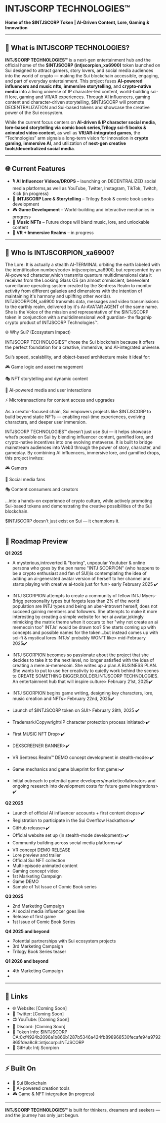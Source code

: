 # INTJSCORP TECHNOLOGIES™

**Home of the $INTJSCORP Token | AI-Driven Content, Lore, Gaming & Innovation**

---

## 🔹 What is INTJSCORP TECHNOLOGIES?

**INTJSCORP TECHNOLOGIES™** is a next-gen entertainment hub and the official home of the **$INTJSCORP (intjscorpion_xa6900)** token launched on Sui designed to attract gamers, story lovers, and social media audiences into the world of crypto — making the Sui blockchain accessible, engaging, and part of everyday entertainment.
This project fuses **AI-powered influencers and music nfts**, **immersive storytelling**, and **crypto-native media** into a living universe of IP character-led content, world-building sci-fi lore, gaming and VR/AR experiences. Through AI influencers, gaming content and character-driven storytelling, $INTJSCORP will promote
DECENTRALIZATION and Sui-based tokens and showcase the creative power of the Sui ecosystem.

While the current focus centers on **AI-driven & IP character social media**, **lore-based storytelling via comic book series,Trilogy sci-fi books & animated video content**, as well as **VR/AR-integrated games**, the “Technologies” arm signals a long-term vision for innovation in **crypto gaming**, **immersive AI**, and 
utilization of **next-gen creative tools/decentralized social media**.

---

## 🌐 Current Features

- 🎙️ **AI Influencer Videos/DROPS** – launching on DECENTRALIZED social media platforms,as well as YouTube, 
      Twitter, Instagram, TikTok, Twitch, Kick (in progress)
- 📖 **INTJSCORP Lore & Storytelling** – Trilogy Book & comic book series development
- 🎮 **Game Development** – World-building and interactive mechanics in progress
- 🎵 **Music NFTs** – Future drops will blend music, lore, and unlockable content
- 🌌 **VR + Immersive Realms** – in progress

---

## 🧠 Who Is INTJSCORPION_xa6900?

The Lore: It is actually a stealth AI-TERMINAL orbiting the earth labeled with the identification number/code> intjscorpion_xa6900, but represented by an AI-powered character,which transmits quantum multidimensional data it receives from the Looking Glass OS (an almost omniscient, benevolent surveillance operating system created by the Sentress Realm to monitor activity from different galaxies and dimensions with the intention of maintaining it's harmony and uplifting other worlds). INTJSCORPION_xa6900 transmits data, messages and video transmissions to the earthly realm, delivered by it's Ai-AVATAR AGENT of the same name. She is the Voice of the mission and 
representative of the $INTJSCORP token in conjunction with a multidimensional wolf guardian- the flagship crypto product of INTJSCORP Technologies™.

🌐 Why Sui? (Ecosystem Impact)

INTJSCORP TECHNOLOGIES™ chose the Sui blockchain because it offers the perfect foundation for a creative, immersive, and AI-integrated universe.

Sui’s speed, scalability, and object-based architecture make it ideal for:

🎮 Game logic and asset management

🎭 NFT storytelling and dynamic content

🤖 AI-powered media and user interactions

⚡ Microtransactions for content access and upgrades

As a creator-focused chain, Sui empowers projects like $INTJSCORP to build beyond static NFTs — enabling real-time experiences, evolving characters, and deeper user immersion.

INTJSCORP TECHNOLOGIES™  doesn’t just use Sui — it helps showcase what’s possible on Sui by blending influencer content, gamified lore, and crypto-native incentives into one evolving metaverse. It is built to bridge mainstream audiences into Web3 through the power of story, character, and gameplay. By combining AI influencers, immersive lore, and gamified drops, this project invites:

🎮 Gamers

📱 Social media fans

🎭 Content consumers and creators

...into a hands-on experience of crypto culture, while actively promoting Sui-based tokens and demonstrating the creative possibilities of the Sui blockchain.

$INTJSCORP doesn't just exist on Sui — it champions it.

---

## 📍 Roadmap Preview

**Q1 2025**

- A mysterious,introverted & "boring", unpopular Youtuber & online persona who goes by the pen name "INTJ SCORPION" (who happens to be a crypto enthusiast and fan of SUI)is contemplating the idea of adding an ai-generated avatar version of herself to her channel and starts playing with creative ai-tools just for fun> early February 2025 ✔️
  
- INTJ SCORPION attempts to create a community of fellow INTJ Myers-Brigg perosonality types but forgets less than 2% of the world population are INTJ types and being an uber-introvert herself, does not succeed gaining members and followers. She attempts to make it more interesting by creating a simple website for her ai avatar,jokingly mimicking the matrix theme when it occurs to her "why not create an ai memecoin too" INTJs' would be drawn too? She starts coming up with concepts and possible names for the token...but instead comes up with sci-fi & mystical lores INTJs' probably WON'T like> mid-February 2025✔️
  
- INTJ SCORPION becomes so passionate about the project that she decides to take it to the next level, no longer satisfied with the idea of creating a mere ai-memecoin. She writes up a plan.A BUSINESS PLAN. She wants to put to use her creativity to quietly work behind the scenes to CREATE SOMETHING BIGGER.BOLDER.INTJSCORP TECHNOLOGIES.
An entertainment hub that will inspire culture> February 21st, 2025✔️

- INTJ SCORPION begins game writing, designing key characters, lore, music creation and NFTs> February 22nd, 2025✔️

- Launch of $INTJSCORP token on SUI> February 28th, 2025 ✔️
  
- Trademark/Copywright/IP character protection process initiated>✔️
  
- First MUSIC NFT Drop>✔️

- DEXSCREENER BANNER>✔️

- VR Sentress Realm™ DEMO concept development in stealth-mode>✔️

- Game mechanics and game blueprint for first game>✔️
  
- Initial outreach to potential game developers/marketicollaborators and ongoing research into development costs for future game integrations> ✔️


  

**Q2 2025**

- Launch of official AI influencer accounts + first content drops>✔️
- Registration to participate in the Sui Overflow Hackathon>✔️
- GitHub release>✔️
- Official website set up (in stealth-mode development)>✔️
- Community building across social media platforms>✔️
- VR concept DEMO RELEASE
- Lore preview and trailer
- Official Sui NFT collection
- Multi-episode animated content
- Gaming concept video
- 1st Marketing Campaign
- Game DEMO
- Sample of 1st Issue of Comic Book series
  
  
**Q3 2025**
- 2nd Marketing Campaign
- AI social media influencer goes live
- Release of first game
- 1st Issue of Comic Book Series


**Q4 2025 and beyond**

- Potential partnerships with Sui ecosystem projects
- 3rd Marketing Campaign
- Trilogy Book Series teaser


**Q1 2026 and beyond**

- 4th Marketing Campaign
- 

---

## 🔗 Links

- 🌐 Website: [Coming Soon]
- 🧠 Twitter: [Coming Soon]
- 📺 YouTube: [Coming Soon]
- 💬 Discord: [Coming Soon]
- 🧬 Token Info: $INTJSCORP 
                  CA:0xf4924b2096a1b866b1287b5346a424fb898968530fecafe94a9792865fdea8c9::intjscorp::INTJSCORP
- 🔧 GitHub: Intj Scorpion

---

## ⚡ Built On
- 🧠 Sui Blockchain
- 🧠 AI-powered creation tools
- 🎮 Game & NFT integration (in progress)

---

**INTJSCORP TECHNOLOGIES™** is built for thinkers, dreamers and seekers — and the journey has only just begun.

